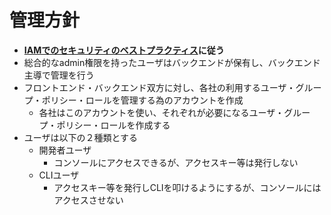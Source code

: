 # 管理方針

- **[IAMでのセキュリティのベストプラクティス](https://docs.aws.amazon.com/ja_jp/IAM/latest/UserGuide/best-practices.html)に従う**
- 総合的なadmin権限を持ったユーザはバックエンドが保有し、バックエンド主導で管理を行う
- フロントエンド・バックエンド双方に対し、各社の利用するユーザ・グループ・ポリシー・ロールを管理する為のアカウントを作成
  - 各社はこのアカウントを使い、それぞれが必要になるユーザ・グループ・ポリシー・ロールを作成する
- ユーザは以下の２種類とする
  - 開発者ユーザ
    - コンソールにアクセスできるが、アクセスキー等は発行しない
  - CLIユーザ
    - アクセスキー等を発行しCLIを叩けるようにするが、コンソールにはアクセスさせない
